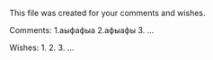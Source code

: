 This file was created for your comments and wishes.

Comments:
1.аыфафыа
2.афыафы
3.
...


Wishes:
1.
2.
3.
...

